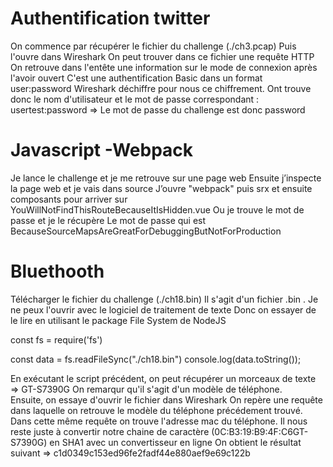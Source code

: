 # Authentification twitter 

On commence par récupérer le fichier du challenge (./ch3.pcap)
Puis l'ouvre dans Wireshark
On peut trouver dans ce fichier une requête HTTP 
On retrouve dans l'entête une information sur le mode de connexion après l'avoir ouvert
C'est une authentification Basic dans un format user:password
Wireshark déchiffre pour nous ce chiffrement. 
Ont trouve donc le nom d'utilisateur et le mot de passe correspondant :
usertest:password => Le mot de passe du challenge est donc password


# Javascript -Webpack

Je lance le challenge et je me retrouve sur une page web 
Ensuite j’inspecte la page web et je vais dans source 
J’ouvre "webpack" puis srx et ensuite composants
pour arriver sur YouWillNotFindThisRouteBecauseItIsHidden.vue
Ou je trouve le mot de passe et je le récupère 
Le mot de passe qui est BecauseSourceMapsAreGreatForDebuggingButNotForProduction


# Bluethooth 

Télécharger le fichier du challenge (./ch18.bin)
Il s'agit d'un fichier .bin . Je ne peux l'ouvrir avec le logiciel de traitement de texte
Donc on essayer de le lire en utilisant le package File System de NodeJS

const fs = require('fs')

const data = fs.readFileSync("./ch18.bin")
console.log(data.toString());

En exécutant le script précédent, on peut récupérer un morceaux de texte => GT-S7390G
On remarqur qu'il s'agit d'un modèle de téléphone.	
Ensuite, on essaye d'ouvrir le fichier dans Wireshark
On repère une requête dans laquelle on retrouve le modèle du téléphone précédement trouvé. 
Dans cette même requête on trouve l'adresse mac du téléphone.
Il nous reste juste à convertir notre chaine de caractère (0C:B3:19:B9:4F:C6GT-S7390G) en SHA1 avec un convertisseur en ligne
On obtient le résultat suivant => c1d0349c153ed96fe2fadf44e880aef9e69c122b

#
